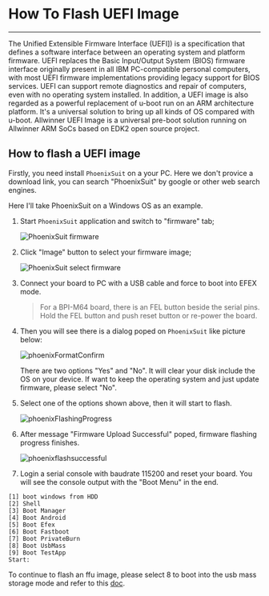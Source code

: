 # How To Flash UEFI Image

----

The Unified Extensible Firmware Interface (UEFI]) is a specification that defines a software interface between an operating system and platform firmware. UEFI replaces the Basic Input/Output System (BIOS) firmware interface originally present in all IBM PC-compatible personal computers, with most UEFI firmware implementations providing legacy support for BIOS services. UEFI can support remote diagnostics and repair of computers, even with no operating system installed.
In addition, a UEFI image is also regarded as a powerful replacement of u-boot run on an ARM architecture platform. It's a universal solution to bring up all kinds of OS compared with u-boot.
Allwinner UEFI Image is a universal pre-boot solution running on Allwinner ARM SoCs based on EDK2 open source project.

## How to flash a UEFI image

Firstly, you need install `PhoenixSuit` on a your PC. Here we don't provice a download link, you can search "PhoenixSuit" by google or other web search engines. 

Here I'll take PhoenixSuit on a Windows OS as an example.

1. Start `PhoenixSuit` application and switch to "firmware" tab;  

    ![PhoenixSuit firmware](https://github.com/Leeway213/Win10-IoT-for-A64-Release-Notes/blob/master/Pic/PhoenixFirmware.png?raw=true)

2. Click "Image" button to select your firmware image;  

    ![PhoenixSuit select firmware](https://github.com/Leeway213/Win10-IoT-for-A64-Release-Notes/blob/master/Pic/PhoenixSelectImage.png?raw=true)

3. Connect your board to PC with a USB cable and force to boot into EFEX mode.

    > For a BPI-M64 board, there is an FEL button beside the serial pins. Hold the FEL button and push reset button or re-power the board.

4. Then you will see there is a dialog poped on `PhoenixSuit` like picture below:  

    ![phoenixFormatConfirm](https://github.com/Leeway213/Win10-IoT-for-A64-Release-Notes/blob/master/Pic/phoenixFormatConfirm.png?raw=true)

    There are two options "Yes" and "No". It will clear your disk include the OS on your device. If want to keep the operating system and just update firmware, please select "No".

5. Select one of the options shown above, then it will start to flash.  

    ![phoenixFlashingProgress](https://github.com/Leeway213/Win10-IoT-for-A64-Release-Notes/blob/master/Pic/phoenixFlashingProgress.png?raw=true)

6. After message "Firmware Upload Successful" poped, firmware flashing progress finishes.  

    ![phoenixflashsuccessful](https://github.com/Leeway213/Win10-IoT-for-A64-Release-Notes/blob/master/Pic/phoenixflashsuccessful.png?raw=true)

7. Login a serial console with baudrate 115200 and reset your board. You will see the console output with the "Boot Menu" in the end.

```
[1] boot windows from HDD
[2] Shell
[3] Boot Manager
[4] Boot Android
[5] Boot Efex
[6] Boot Fastboot
[7] Boot PrivateBurn
[8] Boot UsbMass
[9] Boot TestApp
Start:
```


To continue to flash an ffu image, please select 8 to boot into the usb mass storage mode and refer to this [doc](https://github.com/Leeway213/Win10-IoT-for-A64-Release-Notes/blob/master/doc/How%20to%20flash%20ffu.md).